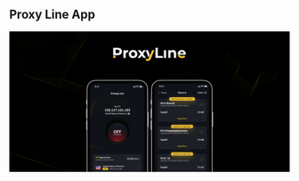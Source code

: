 ## Proxy Line App

![ProxyLine: Cross platform demonstration app](https://raw.githubusercontent.com/orungrau/proxyline-app/main/docs/assets/cover.jpg)
